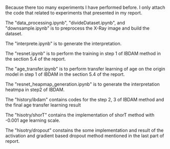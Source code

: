 Because there too many experiments I have performed before. I only attach the code that related to experiments that presented in my report.

The "data_processing.ipynb", "divideDataset.ipynb", and "downsample.ipynb" is to preprocess the X-Ray image and build the dataset.

The "interprete.ipynb" is to generate the interpretation.

The "resnet.ipynb" is to perform the training in step 1 of IBDAM method in the section 5.4 of the report.

The "age_transfer.ipynb" is to perform transfer learning of age on the origin model in step 1 of IBDAM in the section 5.4 of the report.

The "resnet_heapmap_generation.ipynb" is to generate the interpretation heatmpa in step2 of IBDAM.

The "history/ibdam" contains codes for the step 2, 3 of IBDAM method and the final age transfer learning result

The "hisotry/shorT" contains the implementation of shorT method with -0.001 age learning scale.

The "hisotry/dropout" constains the some implementation and result of the activation and gradient based dropout method mentioned in the last part of report.